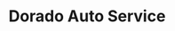 ---
title: "Dorado Auto Service"
url: /santiago-de-los-caballeros/dorado-auto-service/
shop: Autowerkstatt
---